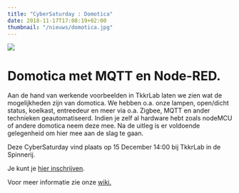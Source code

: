 ```yaml
---
title: "CyberSaturday : Domotica"
date: 2018-11-17T17:08:19+02:00
thumbnail: "/nieuws/domotica.jpg"
---
```

![](/nieuws/domotica.jpg)

# Domotica met MQTT en Node-RED.

Aan de hand van werkende voorbeelden in TkkrLab laten we zien wat de mogelijkheden zijn van domotica. We hebben o.a. onze lampen, open/dicht status, koelkast, entreedeur en meer via o.a. Zigbee, MQTT en ander technieken geautomatiseerd. Indien je zelf al hardware hebt zoals nodeMCU of andere domotica neem deze mee. Na de uitleg is er voldoende gelegenheid om hier mee aan de slag te gaan.

Deze CyberSaturday vind plaats op 15 December 14:00 bij TkkrLab in de Spinnerij.

Je kunt je [hier inschrijven](https://docs.google.com/forms/d/1z0k9cU7E4ca_VlMECBMCr9fcQTziltpLaKuqE-tawgk).

Voor meer informatie zie onze [wiki.](https://tkkrlab.nl/wiki/CyberSaturday_:_15_December_2018)
